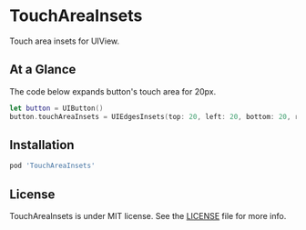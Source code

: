 # TouchAreaInsets

Touch area insets for UIView.

## At a Glance

The code below expands button's touch area for 20px.

```swift
let button = UIButton()
button.touchAreaInsets = UIEdgesInsets(top: 20, left: 20, bottom: 20, right: 20)
```

## Installation

```ruby
pod 'TouchAreaInsets'
```

## License

TouchAreaInsets is under MIT license. See the [LICENSE](LICENSE) file for more info.
